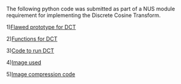The following python code was submitted as part of a NUS module requirement for implementing the Discrete Cosine Transform.

1)<a href="https://github.com/Larvichee/StolenProjects/blob/master/My%20Own%20Projects/Discrete%20Cosine%20Transform/DCTniDCT.py">Flawed prototype for DCT</a>

2)<a href="https://github.com/Larvichee/StolenProjects/blob/master/My%20Own%20Projects/Discrete%20Cosine%20Transform/DCTniDCT2.py">Functions for DCT</a>

3)<a href="https://github.com/Larvichee/StolenProjects/blob/master/My%20Own%20Projects/Discrete%20Cosine%20Transform/demo.py">Code to run DCT</a>

4)<a href="https://github.com/Larvichee/StolenProjects/blob/master/My%20Own%20Projects/Discrete%20Cosine%20Transform/sample.png">Image used</a>

5)<a href="https://github.com/Larvichee/StolenProjects/blob/master/My%20Own%20Projects/Discrete%20Cosine%20Transform/project2.py">Image compression code</a>

